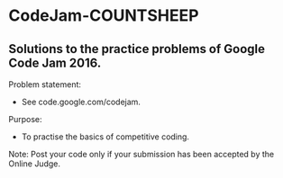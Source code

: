 # CodeJam-COUNTSHEEP
## Solutions to the practice problems of Google Code Jam 2016.
Problem statement:  
  * See code.google.com/codejam.
  
Purpose:  
  * To practise the basics of competitive coding.
  
Note: Post your code only if your submission has been accepted by the Online Judge.
